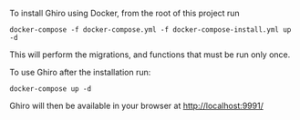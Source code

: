 To install Ghiro using Docker, from the root of this project run

```
docker-compose -f docker-compose.yml -f docker-compose-install.yml up -d
```

This will perform the migrations, and functions that must be run only once.

To use Ghiro after the installation run:

```
docker-compose up -d
```

Ghiro will then be available in your browser at [http://localhost:9991/](http://localhost:9991/)
